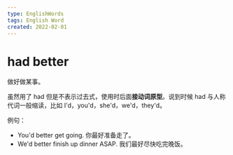 ```yaml
---
type: EnglishWords
tags: English Word
created: 2022-02-01
---
```


# had better

做好做某事。

虽然用了 had 但是不表示过去式，使用时后面**接动词原型**。说到时候 had 与人称代词一般缩读，比如 I'd，you'd，she'd，we'd，they'd。

例句：

- You'd better get going. 你最好准备走了。
- We'd better finish up dinner ASAP. 我们最好尽快吃完晚饭。
